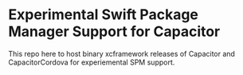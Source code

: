 # Experimental Swift Package Manager Support for Capacitor

This repo here to host binary xcframework releases of Capacitor and CapacitorCordova for experiemental SPM support.
